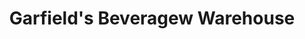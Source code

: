 ---
title: "Garfield's Beveragew Warehouse"
url: /norridge/garfields-beveragew-warehouse/
shop: Spirituosen
---